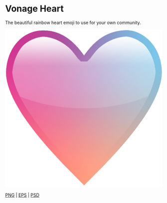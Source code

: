 # Vonage Heart

The beautiful rainbow heart emoji to use for your own community.

![Vonage Heart](vonage_heart.png)

[PNG](vonage_heart.png) | [EPS](vonage_heart.eps) | [PSD](vonage_heart.psd)